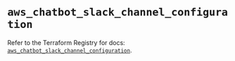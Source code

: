 # `aws_chatbot_slack_channel_configuration`

Refer to the Terraform Registry for docs: [`aws_chatbot_slack_channel_configuration`](https://registry.terraform.io/providers/hashicorp/aws/5.63.0/docs/resources/chatbot_slack_channel_configuration).
